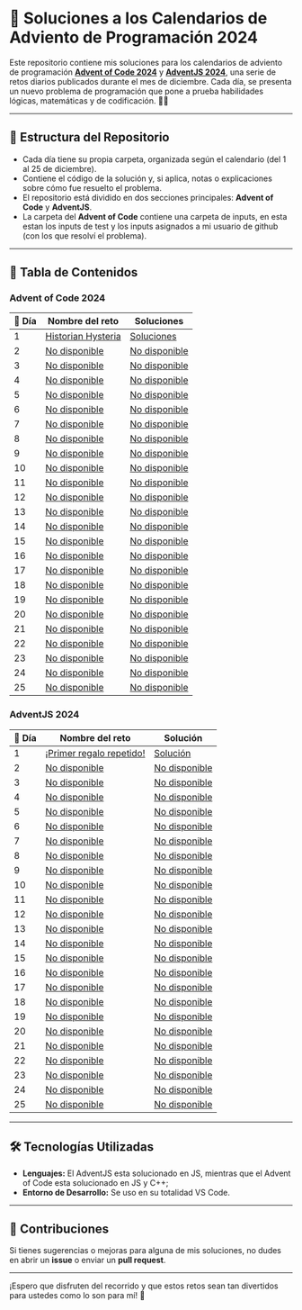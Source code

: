 # 🎄 Soluciones a los Calendarios de Adviento de Programación 2024

Este repositorio contiene mis soluciones para los calendarios de adviento de programación **[Advent of Code 2024](https://adventofcode.com/2024)** y **[AdventJS 2024](https://adventjs.dev)**, una serie de retos diarios publicados durante el mes de diciembre. Cada día, se presenta un nuevo problema de programación que pone a prueba habilidades lógicas, matemáticas y de codificación. 🎅✨

---

## 🚀 Estructura del Repositorio

- Cada día tiene su propia carpeta, organizada según el calendario (del 1 al 25 de diciembre).
- Contiene el código de la solución y, si aplica, notas o explicaciones sobre cómo fue resuelto el problema.
- El repositorio está dividido en dos secciones principales: **Advent of Code** y **AdventJS**.
- La carpeta del **Advent of Code** contiene una carpeta de inputs, en esta estan los inputs de test y los inputs asignados a mi usuario de github (con los que resolví el problema).

---

## 📜 Tabla de Contenidos

### Advent of Code 2024

| 🎁 Día | Nombre del reto                                                 | Soluciones                                                                          |
| ------ | --------------------------------------------------------------- | ----------------------------------------------------------------------------------- |
| 1      | [Historian Hysteria](https://adventofcode.com/2024/day/1) | [Soluciones](https://github.com/Achalogy/advents-2024/tree/main/adventofcode/1)     |
| 2      | [No disponible](https://adventofcode.com/2024/day/2)            | [No disponible](https://github.com/Achalogy/advents-2024/tree/main/adventofcode/2)  |
| 3      | [No disponible](https://adventofcode.com/2024/day/3)            | [No disponible](https://github.com/Achalogy/advents-2024/tree/main/adventofcode/3)  |
| 4      | [No disponible](https://adventofcode.com/2024/day/4)            | [No disponible](https://github.com/Achalogy/advents-2024/tree/main/adventofcode/4)  |
| 5      | [No disponible](https://adventofcode.com/2024/day/5)            | [No disponible](https://github.com/Achalogy/advents-2024/tree/main/adventofcode/5)  |
| 6      | [No disponible](https://adventofcode.com/2024/day/6)            | [No disponible](https://github.com/Achalogy/advents-2024/tree/main/adventofcode/6)  |
| 7      | [No disponible](https://adventofcode.com/2024/day/7)            | [No disponible](https://github.com/Achalogy/advents-2024/tree/main/adventofcode/7)  |
| 8      | [No disponible](https://adventofcode.com/2024/day/8)            | [No disponible](https://github.com/Achalogy/advents-2024/tree/main/adventofcode/8)  |
| 9      | [No disponible](https://adventofcode.com/2024/day/9)            | [No disponible](https://github.com/Achalogy/advents-2024/tree/main/adventofcode/9)  |
| 10     | [No disponible](https://adventofcode.com/2024/day/10)           | [No disponible](https://github.com/Achalogy/advents-2024/tree/main/adventofcode/10) |
| 11     | [No disponible](https://adventofcode.com/2024/day/11)           | [No disponible](https://github.com/Achalogy/advents-2024/tree/main/adventofcode/11) |
| 12     | [No disponible](https://adventofcode.com/2024/day/12)           | [No disponible](https://github.com/Achalogy/advents-2024/tree/main/adventofcode/12) |
| 13     | [No disponible](https://adventofcode.com/2024/day/13)           | [No disponible](https://github.com/Achalogy/advents-2024/tree/main/adventofcode/13) |
| 14     | [No disponible](https://adventofcode.com/2024/day/14)           | [No disponible](https://github.com/Achalogy/advents-2024/tree/main/adventofcode/14) |
| 15     | [No disponible](https://adventofcode.com/2024/day/15)           | [No disponible](https://github.com/Achalogy/advents-2024/tree/main/adventofcode/15) |
| 16     | [No disponible](https://adventofcode.com/2024/day/16)           | [No disponible](https://github.com/Achalogy/advents-2024/tree/main/adventofcode/16) |
| 17     | [No disponible](https://adventofcode.com/2024/day/17)           | [No disponible](https://github.com/Achalogy/advents-2024/tree/main/adventofcode/17) |
| 18     | [No disponible](https://adventofcode.com/2024/day/18)           | [No disponible](https://github.com/Achalogy/advents-2024/tree/main/adventofcode/18) |
| 19     | [No disponible](https://adventofcode.com/2024/day/19)           | [No disponible](https://github.com/Achalogy/advents-2024/tree/main/adventofcode/19) |
| 20     | [No disponible](https://adventofcode.com/2024/day/20)           | [No disponible](https://github.com/Achalogy/advents-2024/tree/main/adventofcode/20) |
| 21     | [No disponible](https://adventofcode.com/2024/day/21)           | [No disponible](https://github.com/Achalogy/advents-2024/tree/main/adventofcode/21) |
| 22     | [No disponible](https://adventofcode.com/2024/day/22)           | [No disponible](https://github.com/Achalogy/advents-2024/tree/main/adventofcode/22) |
| 23     | [No disponible](https://adventofcode.com/2024/day/23)           | [No disponible](https://github.com/Achalogy/advents-2024/tree/main/adventofcode/23) |
| 24     | [No disponible](https://adventofcode.com/2024/day/24)           | [No disponible](https://github.com/Achalogy/advents-2024/tree/main/adventofcode/24) |
| 25     | [No disponible](https://adventofcode.com/2024/day/25)           | [No disponible](https://github.com/Achalogy/advents-2024/tree/main/adventofcode/25) |

### AdventJS 2024

| 🎁 Día | Nombre del reto                                              | Solución                                                                                |
| ------ | ------------------------------------------------------------ | --------------------------------------------------------------------------------------- |
| 1      | [¡Primer regalo repetido!](https://adventjs.dev/challenges/2024/1) | [Solución](https://github.com/Achalogy/advents-2024/tree/main/adventjs/1/main.js)       |
| 2      | [No disponible](https://adventofcode.com/2024/day/2)         | [No disponible](https://github.com/Achalogy/advents-2024/tree/main/adventjs/2/main.js)  |
| 3      | [No disponible](https://adventofcode.com/2024/day/3)         | [No disponible](https://github.com/Achalogy/advents-2024/tree/main/adventjs/3/main.js)  |
| 4      | [No disponible](https://adventofcode.com/2024/day/4)         | [No disponible](https://github.com/Achalogy/advents-2024/tree/main/adventjs/4/main.js)  |
| 5      | [No disponible](https://adventofcode.com/2024/day/5)         | [No disponible](https://github.com/Achalogy/advents-2024/tree/main/adventjs/5/main.js)  |
| 6      | [No disponible](https://adventofcode.com/2024/day/6)         | [No disponible](https://github.com/Achalogy/advents-2024/tree/main/adventjs/6/main.js)  |
| 7      | [No disponible](https://adventofcode.com/2024/day/7)         | [No disponible](https://github.com/Achalogy/advents-2024/tree/main/adventjs/7/main.js)  |
| 8      | [No disponible](https://adventofcode.com/2024/day/8)         | [No disponible](https://github.com/Achalogy/advents-2024/tree/main/adventjs/8/main.js)  |
| 9      | [No disponible](https://adventofcode.com/2024/day/9)         | [No disponible](https://github.com/Achalogy/advents-2024/tree/main/adventjs/9/main.js)  |
| 10     | [No disponible](https://adventofcode.com/2024/day/10)        | [No disponible](https://github.com/Achalogy/advents-2024/tree/main/adventjs/10/main.js) |
| 11     | [No disponible](https://adventofcode.com/2024/day/11)        | [No disponible](https://github.com/Achalogy/advents-2024/tree/main/adventjs/11/main.js) |
| 12     | [No disponible](https://adventofcode.com/2024/day/12)        | [No disponible](https://github.com/Achalogy/advents-2024/tree/main/adventjs/12/main.js) |
| 13     | [No disponible](https://adventofcode.com/2024/day/13)        | [No disponible](https://github.com/Achalogy/advents-2024/tree/main/adventjs/13/main.js) |
| 14     | [No disponible](https://adventofcode.com/2024/day/14)        | [No disponible](https://github.com/Achalogy/advents-2024/tree/main/adventjs/14/main.js) |
| 15     | [No disponible](https://adventofcode.com/2024/day/15)        | [No disponible](https://github.com/Achalogy/advents-2024/tree/main/adventjs/15/main.js) |
| 16     | [No disponible](https://adventofcode.com/2024/day/16)        | [No disponible](https://github.com/Achalogy/advents-2024/tree/main/adventjs/16/main.js) |
| 17     | [No disponible](https://adventofcode.com/2024/day/17)        | [No disponible](https://github.com/Achalogy/advents-2024/tree/main/adventjs/17/main.js) |
| 18     | [No disponible](https://adventofcode.com/2024/day/18)        | [No disponible](https://github.com/Achalogy/advents-2024/tree/main/adventjs/18/main.js) |
| 19     | [No disponible](https://adventofcode.com/2024/day/19)        | [No disponible](https://github.com/Achalogy/advents-2024/tree/main/adventjs/19/main.js) |
| 20     | [No disponible](https://adventofcode.com/2024/day/20)        | [No disponible](https://github.com/Achalogy/advents-2024/tree/main/adventjs/20/main.js) |
| 21     | [No disponible](https://adventofcode.com/2024/day/21)        | [No disponible](https://github.com/Achalogy/advents-2024/tree/main/adventjs/21/main.js) |
| 22     | [No disponible](https://adventofcode.com/2024/day/22)        | [No disponible](https://github.com/Achalogy/advents-2024/tree/main/adventjs/22/main.js) |
| 23     | [No disponible](https://adventofcode.com/2024/day/23)        | [No disponible](https://github.com/Achalogy/advents-2024/tree/main/adventjs/23/main.js) |
| 24     | [No disponible](https://adventofcode.com/2024/day/24)        | [No disponible](https://github.com/Achalogy/advents-2024/tree/main/adventjs/24/main.js) |
| 25     | [No disponible](https://adventofcode.com/2024/day/25)        | [No disponible](https://github.com/Achalogy/advents-2024/tree/main/adventjs/25/main.js) |

---

## 🛠️ Tecnologías Utilizadas

- **Lenguajes:** El AdventJS esta solucionado en JS, mientras que el Advent of Code esta solucionado en JS y C++;
- **Entorno de Desarrollo:** Se uso en su totalidad VS Code.

---

## 🌟 Contribuciones

Si tienes sugerencias o mejoras para alguna de mis soluciones, no dudes en abrir un **issue** o enviar un **pull request**.

---

¡Espero que disfruten del recorrido y que estos retos sean tan divertidos para ustedes como lo son para mí! 🎉
